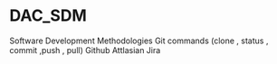 # DAC_SDM

Software Development Methodologies 
Git commands (clone , status , commit ,push , pull)
Github
Attlasian Jira
